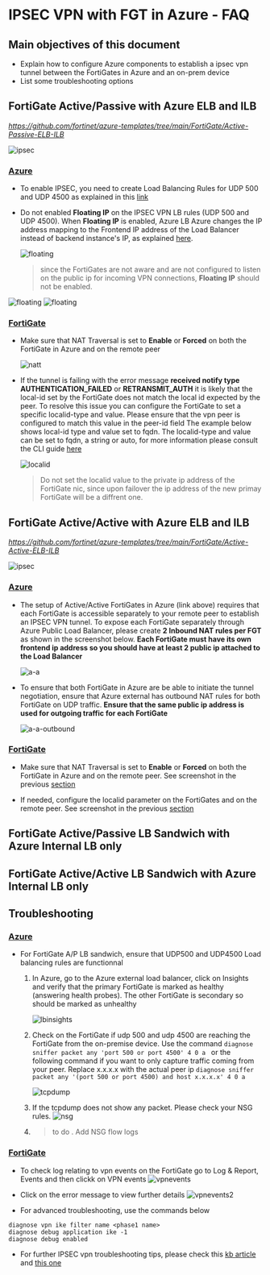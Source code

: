 # IPSEC VPN with FGT in Azure - FAQ

## Main objectives of this document
* Explain how to configure Azure components to establish a ipsec vpn tunnel between the FortiGates in Azure and an on-prem device
* List some troubleshooting options


## FortiGate Active/Passive with Azure ELB and ILB
_https://github.com/fortinet/azure-templates/tree/main/FortiGate/Active-Passive-ELB-ILB_

![ipsec](images/ap-elb-ilb.png)

### <ins>Azure</ins>

* To enable IPSEC, you need to create Load Balancing Rules for UDP 500 and UDP 4500 as explained in this [link](https://github.com/fortinet/azure-templates/blob/main/FortiGate/Active-Passive-ELB-ILB/doc/config-inbound-connections.md#configuration---ipsec)

* Do not enabled **Floating IP** on the IPSEC VPN LB rules (UDP 500 and UDP 4500). When **Floating IP** is enabled, Azure LB Azure changes the IP address mapping to the Frontend IP address of the Load Balancer  instead of backend instance's IP, as explained [here](https://docs.microsoft.com/en-us/azure/load-balancer/load-balancer-floating-ip).

    ![floating](images/floating.png)

    > since the FortiGates are not aware and are not configured to listen on the public ip for incoming VPN connections, **Floating IP** should not be enabled.

![floating](images/floating-disabled-udp500.png)
![floating](images/floating-disabled-udp4500.png)

### <ins>FortiGate</ins>

* Make sure that NAT Traversal is set to **Enable** or  **Forced** on both the FortiGate in Azure and on the remote peer

    ![natt](images/natt.png)

* If the tunnel is failing with the error message **received notify type AUTHENTICATION_FAILED** or **RETRANSMIT_AUTH** it is likely that the local-id set by the FortiGate does not match the local id expected by the peer.  To resolve this issue you can configure the FortiGate to set a specific localid-type and value. Please ensure that the vpn peer is configured to match this value in the peer-id field
    The example below shows local-id type and value set to fqdn.
    The localid-type and value can be set to fqdn, a string or auto, for more information please consult the CLI guide [here](https://docs.fortinet.com/document/fortigate/7.2.0/cli-reference/370620/config-vpn-ipsec-phase1-interface)

    ![localid](images/localidfqdn.png)

    > Do not set the localid value to the private ip address of the FortiGate nic, since upon failover the ip address of the new primay FortiGate will be a diffrent one.

## FortiGate Active/Active with Azure ELB and ILB
_https://github.com/fortinet/azure-templates/tree/main/FortiGate/Active-Active-ELB-ILB_

![ipsec](images/aa-elb-ilb.png)

### <ins>Azure</ins>

* The setup of Active/Active FortiGates in Azure (link above) requires that each FortiGate is accessible separately to your remote peer to establish an IPSEC VPN tunnel. To expose each FortiGate separately through Azure Public Load Balancer, please create **2 Inbound NAT rules per FGT**  as shown in the screenshot below. **Each FortiGate must have its own frontend ip address so you should have at least 2 public ip attached to the Load Balancer**

    ![a-a](images/ipsec-a-a.png)

* To ensure that both FortiGate in Azure are be able to initiate the tunnel negotiation, ensure that Azure external has outbound NAT rules for both FortiGate on UDP traffic.  **Ensure that the same public ip address is used for outgoing traffic for each FortiGate**

    ![a-a-outbound](images/natt-aa-outbound.png)

### <ins>FortiGate</ins>

* Make sure that NAT Traversal is set to **Enable** or  **Forced** on both the FortiGate in Azure and on the remote peer. See screenshot in the previous [section](https://github.com/mremini/fgt-in-azure-ipsec-troubleshoot#fortigate)

* If needed, configure the localid parameter on the FortiGates and on the remote peer. See screenshot in the previous [section](https://github.com/mremini/fgt-in-azure-ipsec-troubleshoot#fortigate)



## FortiGate Active/Passive LB Sandwich with Azure Internal LB only

## FortiGate Active/Active LB Sandwich with Azure Internal LB only


## Troubleshooting

### <ins>Azure</ins>
* For FortiGate A/P LB sandwich, ensure that UDP500 and UDP4500 Load balancing rules are functionnal
  1. In Azure, go to the Azure external load balancer, click on Insights and verify that the primary FortiGate is marked as healthy (answering health probes). The other FortiGate is secondary so should be marked as unhealthy

      ![lbinsights](images/LB-Insights-ap.png)

  2. Check on the FortiGate if udp 500 and udp 4500 are reaching the FortiGate from the on-premise device. Use the command ```diagnose sniffer packet any 'port 500 or port 4500' 4 0 a ```  or the following command if you want to only capture traffic coming from your peer. Replace x.x.x.x with the actual peer ip ```diagnose sniffer packet any '(port 500 or port 4500) and host x.x.x.x' 4 0 a ```

      ![tcpdump](images/ipsec-tcpdump.png)

  3. If the tcpdump does not show any packet. Please check your NSG rules.
        ![nsg](images/nsg.png)

  4. > to do . Add NSG flow logs

### <ins>FortiGate</ins>
* To check log relating to vpn events on the FortiGate go to Log & Report, Events and then clickk on VPN events
      ![vpnevents](images/vpnevents.png)

* Click on the error message to view further details
      ![vpnevents2](images/vpnevents2.png)

* For advanced troubleshooting, use the commands below

```
diagnose vpn ike filter name <phase1 name>
diagnose debug application ike -1
diagnose debug enabled
```

* For further IPSEC vpn troubleshooting tips, please check this [kb article](https://community.fortinet.com/t5/FortiGate/Technical-Tip-Troubleshooting-IPsec-VPNs/ta-p/195955) and [this one](https://community.fortinet.com/t5/FortiGate/Troubleshooting-Tip-IPSEC-Tunnel-debugging-IKE/ta-p/190052)